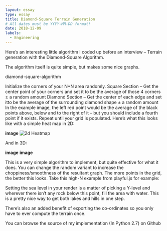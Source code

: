 ```yaml
---
layout: essay
type: essay
title: Diamond-Square Terrain Generation
# All dates must be YYYY-MM-DD format!
date: 2018-12-09
labels:
  - Engineering
---
```


Here’s an interesting little algorithm I coded up before an interview – Terrain generation with the Diamond-Square Algorithm.

The algorithm itself is quite simple, but makes some nice graphs.

diamond-square-algorithm

Initialize the corners of your N*N area randomly.
Square Section – Get the center point of your corners and set it to be the average of those 4 corners ± a random amount
Diamond Section – Get the center of each edge and set itto be the average of the surrounding diamond shape ± a random amount
In the example image, the left red point would be the average of the black points above, below and to the right of it – but you should include a fourth point if it exists.
Repeat until your grid is populated.
Here’s what this looks like with a simple heat map in 2D:

**image**
![2d Heatmap](images/dq_heatmap-2d.png)


And in 3D:

**image**
**image**
 

This is a very simple algorithm to implement, but quite effective for what it does. You can change the random variant to increase the choppiness/smoothness of the resultant graph. The more points in the grid, the better this looks. Take this high-N example from playful.js for example:
 
Setting the sea level in your render is a matter of picking a Y-level and wherever there isn’t any rock below this point, fill the area with water. This is a pretty nice way to get both lakes and hills in one step.

There’s also an added benefit of exporting the co-ordinates so you only have to ever compute the terrain once.

You can browse the source of my implementation (In Python 2.7) on Github
